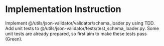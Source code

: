 # Implementation Instruction

Implement @/utils/json-validator/validator/schema_loader.py using TDD.
Add unit tests to @/utils/json-validator/tests/test_schema_loader.py.
Some unit tests are already prepared, so first aim to make these tests pass (Green).
